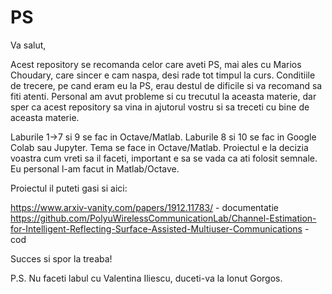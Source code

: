 # PS

Va salut,


Acest repository se recomanda celor care aveti PS, mai ales cu Marios Choudary, care sincer e cam naspa, desi rade tot timpul la curs.
Conditiile de trecere, pe cand eram eu la PS, erau destul de dificile si va recomand sa fiti atenti.
Personal am avut probleme si cu trecutul la aceasta materie, dar sper ca acest repository sa vina in ajutorul vostru si sa treceti cu bine de aceasta materie.

Laburile 1->7 si 9 se fac in Octave/Matlab.
Laburile 8 si 10 se fac in Google Colab sau Jupyter.
Tema se face in Octave/Matlab.
Proiectul e la decizia voastra cum vreti sa il faceti, important e sa se vada ca ati folosit semnale. Eu personal l-am facut in Matlab/Octave.

Proiectul il puteti gasi si aici: 

https://www.arxiv-vanity.com/papers/1912.11783/  - documentatie
https://github.com/PolyuWirelessCommunicationLab/Channel-Estimation-for-Intelligent-Reflecting-Surface-Assisted-Multiuser-Communications - cod

Succes si spor la treaba!

P.S. Nu faceti labul cu Valentina Iliescu, duceti-va la Ionut Gorgos.
